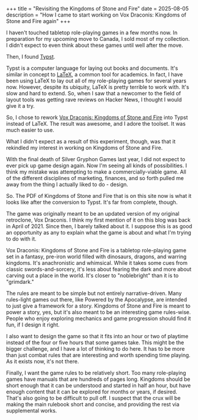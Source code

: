 +++
title = "Revisiting the Kingdoms of Stone and Fire"
date = 2025-08-05
description = "How I came to start working on Vox Draconis: Kingdoms of Stone and Fire again"
+++

I haven't touched tabletop role-playing games in a few months now. In preparation for my upcoming move to Canada, I sold most of my collection. I didn't expect to even think about these games until well after the move.

Then, I found [Typst](https://typst.app/).

Typst is a computer language for laying out books and documents. It's similar in concept to [LaTeX](https://www.latex-project.org/), a common tool for academics. In fact, I have been using LaTeX to lay out all of my role-playing games for several years now. However, despite its ubiquity, LaTeX is pretty terrible to work with. It's slow and hard to extend. So, when I saw that a newcomer to the field of layout tools was getting rave reviews on Hacker News, I thought I would give it a try.

So, I chose to rework [Vox Draconis: Kingdoms of Stone and Fire](@/work/rpg/vox-draconis-ksf.md) into Typst instead of LaTeX. The result was awesome, and I adore the toolset. It was much easier to use.

What I didn't expect as a result of this experiment, though, was that it rekindled my interest in working on Kingdoms of Stone and Fire.

With the final death of Silver Gryphon Games last year, I did not expect to ever pick up game design again. Now I'm seeing all kinds of possibilities. I think my mistake was attempting to make a commercially-viable game. All of the different disciplines of marketing, finances, and so forth pulled me away from the thing I actually liked to do - design.

So. The PDF of Kingdoms of Stone and Fire that is on this site now is what it looks like after the conversion to Typst. It's far from complete, though.

The game was originally meant to be an updated version of my original retroclone, Vox Draconis. I think my first mention of it on this blog was back in April of 2021. Since then, I barely talked about it. I suppose this is as good an opportunity as any to explain what the game is about and what I'm trying to do with it.

Vox Draconis: Kingdoms of Stone and Fire is a tabletop role-playing game set in a fantasy, pre-iron world filled with dinosaurs, dragons, and warring kingdoms. It's anachronistic and whimsical. While it takes some cues from classic swords-and-sorcery, it's less about fearing the dark and more about carving out a place in the world. It's closer to "noblebright" than it is to "grimdark."

The rules are meant to be simple but not entirely narrative-driven. Many rules-light games out there, like Powered by the Apocalypse, are intended to just give a framework for a story. Kingdoms of Stone and Fire is meant to power a story, yes, but it's also meant to be an interesting game rules-wise. People who enjoy exploring mechanics and game progression should find it fun, if I design it right.

I also want to design the game so that it fits into an hour or two of playtime instead of the four or five hours that some games take. This might be the bigger challenge, and I have a lot of thinking to do here. It has to be more than just combat rules that are interesting and worth spending time playing. As it exists now, it's not there.

Finally, I want the game rules to be relatively short. Too many role-playing games have manuals that are hundreds of pages long. Kingdoms should be short enough that it can be understood and started in half an hour, but have enough content that it can be explored for months or years, if desired. That's also going to be difficult to pull off. I suspect that the crux will be making the main rulebook short and concise, and providing the rest via supplemental works.
